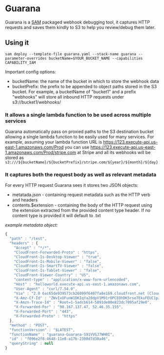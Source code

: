 # Guarana
Guarana is a [SAM](https://github.com/awslabs/serverless-application-model) packaged webhook debugging tool, it captures HTTP requests and saves them kindly to S3 to help you review/debug them later. 

## Using it 

```sam deploy --template-file guarana.yaml --stack-name guarana --parameter-overrides bucketName=$YOUR_BUCKET_NAME --capabilities CAPABILITY_IAM```

Important config options: 
* bucketName: the name of the bucket in which to store the webhook data
* bucketPrefix: the prefix to be appended to object paths stored in the S3 bucket. For example, a bucketName of "bucket1" and a prefix "webhooks" will store all inbound HTTP requests under s3://bucket1/webhooks/

### It allows a single lambda function to be used across multiple services
Guarana automatically pass on proxied paths to the S3 destination bucket allowing a single lambda function to be easily used for many services. For example, assuming your lambda function URL is https://123.execute-api.us-east-1.amazonaws.com/Prod you can use https://123.execute-api.us-east-1.amazonaws.com/Prod/stripe.com at Stripe and all its webhooks will be stored as ```s3:///${bucketName}/${bucketPrefix}/stripe.com/${year}/${month}/${day}```

### It captures both the request body as well as relevant metadata 
For every HTTP request Guarana sees it stores two JSON objects: 
* metatada.json - containing request metadata such as the HTTP verb and headers
* contents.$extension - containing the body of the HTTP request using the extension extracted from the provided content type header. If no content type is provided it will default to .txt 

*example metadata object:*
```js
{
  "path" : "/test",
  "headers" : {
    "Accept" : "*/*",
    "CloudFront-Forwarded-Proto" : "https",
    "CloudFront-Is-Desktop-Viewer" : "true",
    "CloudFront-Is-Mobile-Viewer" : "false",
    "CloudFront-Is-SmartTV-Viewer" : "false",
    "CloudFront-Is-Tablet-Viewer" : "false",
    "CloudFront-Viewer-Country" : "US",
    "content-type" : "application/x-www-form-urlencoded",
    "Host" : "helloworld.execute-api.us-east-1.amazonaws.com",
    "User-Agent" : "curl/7.54.0",
    "Via" : "2.0 6ac65de939573cb26099f6407fa8e169.cloudfront.net (CloudFront)",
    "X-Amz-Cf-Id" : "ZWvIxOFunW1DKIqYa20dpV1M91rOPCEOhDK5rse7EkuFEUC1pJsJlA==",
    "X-Amzn-Trace-Id" : "Root=1-5adcb614-5891de00e823dc7095af29e0",
    "X-Forwarded-For" : "98.167.137.47, 52.46.35.155",
    "X-Forwarded-Port" : "443",
    "X-Forwarded-Proto" : "https"
  },
  "method" : "POST",
  "functionVersion" : "$LATEST",
  "functionName" : "guarana-Guarana-S91VVGJ7WH0I",
  "id" : "f096e2f8-4648-11e8-a17b-2308d7d30a46",
  "queryString" : null
}
```

